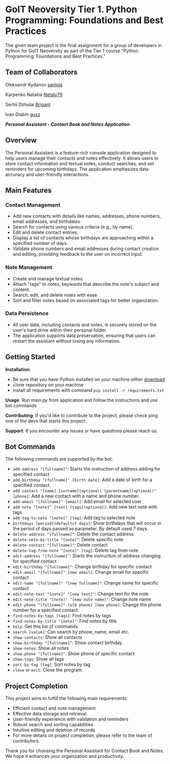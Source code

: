 # GoIT Neoversity Tier 1. Python Programming: Foundations and Best Practices

The given team project is the final assignment for a group of developers in Python for GoIT Neoversity as part of the Tier 1 course "Python Programming: Foundations and Best Practices."

## Team of Collaborators
  Oleksandr Kydanov [saniola](https://github.com/saniola)

  Karpenko Nataliia [Netaly79](https://github.com/Netaly79)

  Serhii Dzhulai [Brigant](https://github.com/Brigant)

  Ivan Diabin [guzz](https://github.com/guzzgrey)

***Personal Assistant - Contact Book and Notes Application***

## Overview
The Personal Assistant is a feature-rich console application designed to help users manage their contacts and notes effectively. It allows users to store contact information and textual notes, conduct searches, and set reminders for upcoming birthdays. The application emphasizes data accuracy and user-friendly interactions.

## Main Features
### Contact Management
- Add new contacts with details like names, addresses, phone numbers, email addresses, and birthdates.
- Search for contacts using various criteria (e.g., by name).
- Edit and delete contact entries.
- Display a list of contacts whose birthdays are approaching within a specified number of days.
- Validate phone numbers and email addresses during contact creation and editing, providing feedback to the user on incorrect input.

### Note Management
- Create and manage textual notes.
- Attach "tags" to notes, keywords that describe the note's subject and content.
- Search, edit, and delete notes with ease.
- Sort and filter notes based on associated tags for better organization.

### Data Persistence
- All user data, including contacts and notes, is securely stored on the user's hard drive within their personal folder.
- The application supports data preservation, ensuring that users can restart the assistant without losing any information.

## Getting Started
**Installation**:
- Be sure that you have Python installed on your machine either [download](https://www.python.org/downloads/)
- clone repository on your machine
- install all requirements with command `pip install -r requirements.txt`

**Usage**: Run main.py from application and follow the instructions and use bot commands

**Contributing**: If you'd like to contribute to the project, please check ping one of the devs that starts this project.

**Support**: If you encounter any issues or have questions please reach us.

## Bot Commands

The following commands are supported by the bot:

- `add-address "[fullname]"`: Starts the instruction of address adding for specified contact
- `add-birthday "[fullname]" [birth date]`: Add a date of birth for a specified contact.
- `add-contact "[name] [surname](optional) [parentname](optional)" [phone]`: Add a new contact with a name and phone number.
- `add-email "[fullname]" [email]`: Add email for selected user
- `add-note "[note]" [text] [tags](optional)`: Add new text note with tags
- `add-tag-to-note "[note]" [tag]`: Add tag to selected note
- `birthdays [period](default=7 days)`: Show birthdays that will occur in the period of days passed as parameter. By default used 7 days.
- `delete-address "[fullname]"`: Delete the contact address
- `delete-note-by-title "[note]"`: Delete specific note
- `delete-contact "[fullname]"`: Delete contact
- `delete-tag-from-note "[note]" [tag]`: Delete tag from note
- `edit-address "[fullname]"`: Starts the instruction of address changing for specified contact
- `edit-birthday "[fullname]"`: Change birthday for specific contact
- `edit-email "[fullname]" [new email]`: Change email for specific contact
- `edit-name "[fullname]" "[new fullname]"`: Change name for specific contact
- `edit-note-text "[note]" "[new text]"`: Change text for the note
- `edit-note-title "[note]" "[new note name]"`: Change note name
- `edit-phone "[fullname]" [old phone] [new phone]`: Change the phone number for a specified contact.
- `find-notes-by-tags [tags]`: Find notes by tags
- `find-notes-by-title "[note]"`: Find notes by title
- `help`: Get this list of commands
- `search [value]`: Can search by phone, name, email etc.
- `show-contacts`: Show all contacts
- `show-birthday "[fullname]"`: Show contact birthday
- `show-notes`: Show all notes
- `show-phone "[fullname]"`: Show phone of specific contact
- `show-tags`: Show all tags
- `sort-by-tag [tag]`: Sort notes by tag
- `close` or `exit`: Close the program.

## Project Completion
This project aims to fulfill the following main requirements:

- Efficient contact and note management
- Effective data storage and retrieval
- User-friendly experience with validation and reminders
- Robust search and sorting capabilities
- Intuitive editing and deletion of records
- For more details on project completion, please refer to the team of contributors.

Thank you for choosing the Personal Assistant for Contact Book and Notes. We hope it enhances your organization and productivity.




